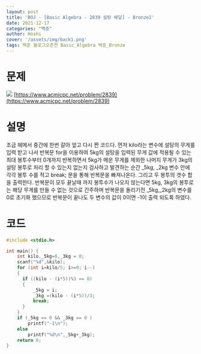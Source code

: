 ```yaml
---
layout: post
title: 'BOJ - [Basic Algebra - 2839 설탕 배달] - BronzeI'
date: 2021-12-17
categories: "백준"
author: Hoshi
cover: '/assets/img/back1.png'
tags: 백준 블로그오픈전 Basic_Algebra 백준_Bronze
---
```


# 문제 
![]({{site.url}}/assets/img/posts_img/2839.png)
[https://www.acmicpc.net/problem/2839](https://www.acmicpc.net/problem/2839)

# 설명

조금 헤메서 중간에 한번 갈아 엎고 다시 짠 코드다.
먼저 kilo라는 변수에 설탕의 무게를 입력 받고 나서 반복문 for을 이용하여 5kg의 설탕을 입력된 무게 값에 적용될 수 있는 최대 봉투수부터 0개까지 반복하면서 5kg가 메운 무게를 제외한 나머지 무게가 3kg의 설탕 봉투로 처리 할 수 있는지 없는지 검사하고 발견하는 순간 _5kg, _2kg 변수 안에 각각 봉투 수를 적고 break; 문을 통해 반복문을 빠져나온다. 그리고 두 봉투의 갯수 합을 출력한다. 반복문이 모두 끝날때 까지 봉투수가 나오지 않는다면 5kg, 3kg의 봉투로는 해당 무게를 만들 수 없는 것으로 간주하며 반복문을 돌리기전 _5kg,_2kg의 변수를 0로 초기화 했으므로 반복문이 끝나도 두 변수의 값이 0이면 -1이 출력 되도록 하였다.

# 코드

```c
#include <stdio.h>

int main() {
    int kilo,_5kg=0,_3kg = 0;
    scanf("%d",&kilo);
    for (int i=kilo/5; i>=0; i--)
    {
      if ((kilo - (i*5))%3 == 0)
      {
          _5kg = i;
          _3kg =(kilo - (i*5))/3;
          break;
      }
    }
    if (_5kg == 0 && _3kg == 0 )
        printf("-1\n");
    else
        printf("%d\n",_5kg+_3kg);
    return 0;
}

```